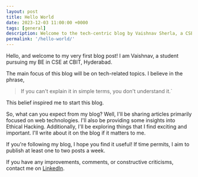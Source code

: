 ```yaml
---
layout: post
title: Hello World
date: 2023-12-03 11:00:00 +0000
tags: [general]
description: Welcome to the tech-centric blog by Vaishnav Sherla, a CSE student passionate about simplifying complex concepts. Dive into insightful articles on web technologies, ethical hacking, and other exciting tech topics. Join the journey as Vaishnav shares his understanding in straightforward terms. Follow for weekly updates on intriguing tech insights!
permalink: '/hello-world/'
---
```

Hello, and welcome to my very first blog post! I am Vaishnav, a student pursuing my BE in CSE at CBIT, Hyderabad.

The main focus of this blog will be on tech-related topics. I believe in the phrase, 
> If you can't explain it in simple terms, you don't understand it.` 

This belief inspired me to start this blog.

So, what can you expect from my blog? Well, I'll be sharing articles primarily focused on web technologies. I'll also be providing some insights into Ethical Hacking. Additionally, I'll be exploring things that I find exciting and important. I'll write about it on the blog if it matters to me.

If you're following my blog, I hope you find it useful! If time permits, I aim to publish at least one to two posts a week.

If you have any improvements, comments, or constructive criticisms, contact me on [LinkedIn](https://www.linkedin.com/in/vaishnav-sherla/).